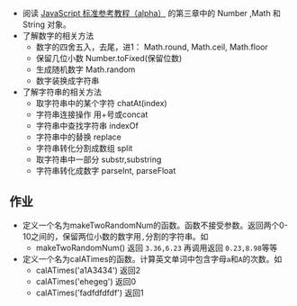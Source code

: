 * 阅读 [JavaScript 标准参考教程（alpha）](http://javascript.ruanyifeng.com/) 的第三章中的 Number ,Math 和 String 对象。
* 了解数字的相关方法
	* 数字的四舍五入，去尾，进1： Math.round, Math.ceil, Math.floor
	* 保留几位小数 Number.toFixed(保留位数)
	* 生成随机数字  Math.random
	* 数字装换成字符串
* 了解字符串的相关方法
	* 取字符串中的某个字符 chatAt(index)
	* 字符串连接操作 用+号或concat
	* 字符串中查找字符串 indexOf
	* 字符串中的替换 replace
	* 字符串转化分割成数组 split
	* 取字符串中一部分 substr,substring
	* 字符串转化成数字 parseInt, parseFloat

## 作业
* 定义一个名为makeTwoRandomNum的函数。函数不接受参数。返回两个0-10之间的，保留两位小数的数字用`,`分割的字符串。如
	* makeTwoRandomNum() 返回 `3.36,6.23` 再调用返回 `0.23,8.98`等等
* 定义一个名为calATimes的函数。计算英文单词中包含字母`a`和`A`的次数。如
	* calATimes('a1A3434') 返回2
	* calATimes('ehegeg') 返回0
	* calATimes('fadfdfdfdf') 返回1

